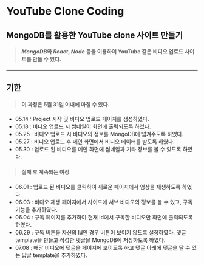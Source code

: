 # YouTube Clone Coding

##  **MongoDB**를 활용한 YouTube clone 사이트 만들기

> #### ***MongoDB***와 ***React***, ***Node*** 등을 이용하여 YouTube 같은 비디오 업로드 사이트를 만들 수 있다.   

---

## **기한**
>#### 이 과정은 **5월 31일** 이내에 마칠 수 있다.
* 05.14 : Project 시작 및 비디오 업로드 페이지를 생성하였다.
* 05.18 : 비디오 업로드 시 썸네일이 화면에 출력되도록 하였다.
* 05.25 : 비디오 업로드 시 비디오의 정보를 MongoDB에 넘겨주도록 하였다.
* 05.27 : 비디오 업로드 후 메인 화면에서 비디오 데이터를 받도록 하였다.
* 05.30 : 업로드 된 비디오를 메인 화면에 썸네일과 기타 정보를 볼 수 있도록 하였다.

>#### 실패 후 계속되는 여정
* 06.01 : 업로드 된 비디오를 클릭하여 새로운 페이지에서 영상을 재생하도록 하였다.
* 06.03 : 비디오 재생 페이지에서 사이드에 서브 비디오의 정보를 볼 수 있고, 구독 기능을 추가하였다.
* 06.04 : 구독 페이지를 추가하여 현재 Id에서 구독한 비디오만 화면에 출력되도록 하였다.
* 06.29 : 구독 버튼을 자신의 Id인 경우 버튼이 보이지 않도록 설정하였다. 댓글 template을 만들고 작성한 댓글을 MongoDB에 저장하도록 하였다.
* 07.08 : 해당 비디오에 댓글을 페이지에 보이도록 하고 댓글 아래에 댓글을 달 수 있는 답글 template을 추가하였다.